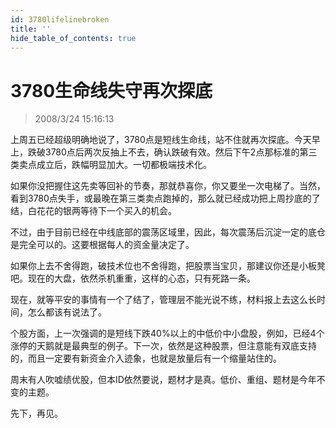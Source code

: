 ```yaml
---
id: 3780lifelinebroken 
title: ''
hide_table_of_contents: true
---
```


# 3780生命线失守再次探底

> 2008/3/24 15:16:13

<div style={{color: '#009900', fontWeight: 'bold', fontSize: '18px'}}>

上周五已经超级明确地说了，3780点是短线生命线，站不住就再次探底。今天早上，跌破3780点后两次反抽上不去，确认跌破有效。然后下午2点那标准的第三类卖点成立后，跌幅明显加大。一切都极端技术化。
 
如果你没把握住这先卖等回补的节奏，那就恭喜你，你又要坐一次电梯了。当然，看到3780点失手，或最晚在第三类卖点跑掉的，那么就已经成功把上周抄底的了结，白花花的银两等待下一个买入的机会。
 
不过，由于目前已经在中线底部的震荡区域里，因此，每次震荡后沉淀一定的底仓是完全可以的。这要根据每人的资金量决定了。
 
如果你上去不舍得跑，破技术位也不舍得跑，把股票当宝贝，那建议你还是小板凳吧。现在的大盘，依然杀机重重，这样的心态，只有死路一条。
 
现在，就等平安的事情有一个了结了，管理层不能光说不练，材料报上去这么长时间，怎么都该有说法了。
 
个股方面，上一次强调的是短线下跌40%以上的中低价中小盘股，例如，已经4个涨停的天鹅就是最典型的例子。下一次，依然是这种股票，但注意能有双底支持的，而且一定要有新资金介入迹象，也就是放量后有一个缩量站住的。
 
周末有人吹嘘绩优股，但本ID依然要说，题材才是真。低价、重组、题材是今年不变的主题。
 
先下，再见。

</div>